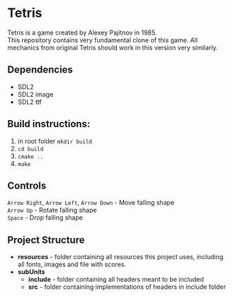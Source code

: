 # Tetris
Tetris is a game created by Alexey Pajitnov in 1985.  
This repository contains very fundamental clone of this game.
All mechanics from original Tetris should work in this version very similarly. 

## Dependencies
- SDL2
- SDL2 image
- SDL2 ttf

## Build instructions:
1. in root folder `mkdir build`
2. `cd build`
3. `cmake ..`
4. `make`

## Controls
`Arrow Right`, `Arrow Left`, `Arrow Down` - Move falling shape  
`Arrow Up` - Rotate falling shape  
`Space` - Drop falling shape

## Project Structure
- **resources** - folder containing all resources this project uses, including
                  all fonts, images and file with scores.
- **subUnits** 
    + **include** - folder containing all headers meant to be included
    + **src** - folder containing implementations of headers in include folder
